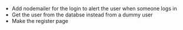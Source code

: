 -   Add nodemailer for the login to alert the user when someone logs in
-   Get the user from the databse instead from a dummy user
-   Make the register page